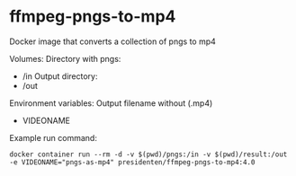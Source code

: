 # ffmpeg-pngs-to-mp4

Docker image that converts a collection of pngs to mp4

Volumes:
Directory with pngs:
- /in
Output directory:
- /out

Environment variables:
Output filename without (.mp4)
- VIDEONAME

Example run command:

```shell
docker container run --rm -d -v $(pwd)/pngs:/in -v $(pwd)/result:/out -e VIDEONAME="pngs-as-mp4" presidenten/ffmpeg-pngs-to-mp4:4.0
```
